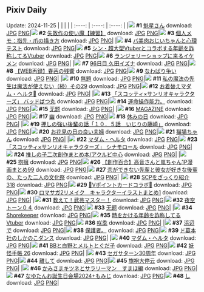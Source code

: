 ## Pixiv Daily
Update: 2024-11-25
|      |      |      |
| :----: | :----: | :----: |
|![](https://pixiv.microyu.workers.dev/c/240x480/img-master/img/2024/11/24/00/04/45/124572396_p0_master1200.jpg) **#1** [魁星さん](https://www.pixiv.net/artworks/124572396) download: [JPG](https://pixiv.microyu.workers.dev/img-original/img/2024/11/24/00/04/45/124572396_p0.jpg) [PNG](https://pixiv.microyu.workers.dev/img-original/img/2024/11/24/00/04/45/124572396_p0.png)|![](https://pixiv.microyu.workers.dev/c/240x480/img-master/img/2024/11/23/10/48/03/124550871_p0_master1200.jpg) **#2** [失敗作の使い魔【練習】](https://www.pixiv.net/artworks/124550871) download: [JPG](https://pixiv.microyu.workers.dev/img-original/img/2024/11/23/10/48/03/124550871_p0.jpg) [PNG](https://pixiv.microyu.workers.dev/img-original/img/2024/11/23/10/48/03/124550871_p0.png)|![](https://pixiv.microyu.workers.dev/c/240x480/img-master/img/2024/11/23/06/00/05/124546673_p0_master1200.jpg) **#3** [個人メモ：指先・爪の描き方](https://www.pixiv.net/artworks/124546673) download: [JPG](https://pixiv.microyu.workers.dev/img-original/img/2024/11/23/06/00/05/124546673_p0.jpg) [PNG](https://pixiv.microyu.workers.dev/img-original/img/2024/11/23/06/00/05/124546673_p0.png)|
|![](https://pixiv.microyu.workers.dev/c/240x480/img-master/img/2024/11/24/00/00/08/124571886_p0_master1200.jpg) **#4** [バ美肉おじいちゃんと心理テスト](https://www.pixiv.net/artworks/124571886) download: [JPG](https://pixiv.microyu.workers.dev/img-original/img/2024/11/24/00/00/08/124571886_p0.jpg) [PNG](https://pixiv.microyu.workers.dev/img-original/img/2024/11/24/00/00/08/124571886_p0.png)|![](https://pixiv.microyu.workers.dev/c/240x480/img-master/img/2024/11/23/20/08/35/124563872_p0_master1200.jpg) **#5** [シン・超大型Vtuberとコラボする年齢を詐称してるVtuber](https://www.pixiv.net/artworks/124563872) download: [JPG](https://pixiv.microyu.workers.dev/img-original/img/2024/11/23/20/08/35/124563872_p0.jpg) [PNG](https://pixiv.microyu.workers.dev/img-original/img/2024/11/23/20/08/35/124563872_p0.png)|![](https://pixiv.microyu.workers.dev/c/240x480/img-master/img/2024/11/24/00/00/41/124572030_p0_master1200.jpg) **#6** [ランジェリーショップに来るイケメン](https://www.pixiv.net/artworks/124572030) download: [JPG](https://pixiv.microyu.workers.dev/img-original/img/2024/11/24/00/00/41/124572030_p0.jpg) [PNG](https://pixiv.microyu.workers.dev/img-original/img/2024/11/24/00/00/41/124572030_p0.png)|
|![](https://pixiv.microyu.workers.dev/c/240x480/img-master/img/2024/11/23/01/14/46/124542579_p0_master1200.jpg) **#7** [96日目 久田イズナ](https://www.pixiv.net/artworks/124542579) download: [JPG](https://pixiv.microyu.workers.dev/img-original/img/2024/11/23/01/14/46/124542579_p0.jpg) [PNG](https://pixiv.microyu.workers.dev/img-original/img/2024/11/23/01/14/46/124542579_p0.png)|![](https://pixiv.microyu.workers.dev/c/240x480/img-master/img/2024/11/23/19/41/49/124562981_p0_master1200.jpg) **#8** [【WEB再録】春茜の残響](https://www.pixiv.net/artworks/124562981) download: [JPG](https://pixiv.microyu.workers.dev/img-original/img/2024/11/23/19/41/49/124562981_p0.jpg) [PNG](https://pixiv.microyu.workers.dev/img-original/img/2024/11/23/19/41/49/124562981_p0.png)|![](https://pixiv.microyu.workers.dev/c/240x480/img-master/img/2024/11/23/16/42/28/124558006_p0_master1200.jpg) **#9** [なわばり争い](https://www.pixiv.net/artworks/124558006) download: [JPG](https://pixiv.microyu.workers.dev/img-original/img/2024/11/23/16/42/28/124558006_p0.jpg) [PNG](https://pixiv.microyu.workers.dev/img-original/img/2024/11/23/16/42/28/124558006_p0.png)|
|![](https://pixiv.microyu.workers.dev/c/240x480/img-master/img/2024/11/23/02/07/06/124543726_p0_master1200.jpg) **#10** [無題](https://www.pixiv.net/artworks/124543726) download: [JPG](https://pixiv.microyu.workers.dev/img-original/img/2024/11/23/02/07/06/124543726_p0.jpg) [PNG](https://pixiv.microyu.workers.dev/img-original/img/2024/11/23/02/07/06/124543726_p0.png)|![](https://pixiv.microyu.workers.dev/c/240x480/img-master/img/2024/11/24/00/03/35/124572299_p0_master1200.jpg) **#11** [私の魔法の先生は魔法が使えない（続）その29](https://www.pixiv.net/artworks/124572299) download: [JPG](https://pixiv.microyu.workers.dev/img-original/img/2024/11/24/00/03/35/124572299_p0.jpg) [PNG](https://pixiv.microyu.workers.dev/img-original/img/2024/11/24/00/03/35/124572299_p0.png)|![](https://pixiv.microyu.workers.dev/c/240x480/img-master/img/2024/11/23/20/32/55/124564642_p0_master1200.jpg) **#12** [お着替えマダム・ヘルタ📖](https://www.pixiv.net/artworks/124564642) download: [JPG](https://pixiv.microyu.workers.dev/img-original/img/2024/11/23/20/32/55/124564642_p0.jpg) [PNG](https://pixiv.microyu.workers.dev/img-original/img/2024/11/23/20/32/55/124564642_p0.png)|
|![](https://pixiv.microyu.workers.dev/c/240x480/img-master/img/2024/11/23/00/00/15/124539855_p0_master1200.jpg) **#13** [「スコッティ×サンリオキャラクターズ」 バッドばつ丸](https://www.pixiv.net/artworks/124539855) download: [JPG](https://pixiv.microyu.workers.dev/img-original/img/2024/11/23/00/00/15/124539855_p0.jpg) [PNG](https://pixiv.microyu.workers.dev/img-original/img/2024/11/23/00/00/15/124539855_p0.png)|![](https://pixiv.microyu.workers.dev/c/240x480/img-master/img/2024/11/23/05/03/59/124546079_p0_master1200.jpg) **#14** [運命操作能力。](https://www.pixiv.net/artworks/124546079) download: [JPG](https://pixiv.microyu.workers.dev/img-original/img/2024/11/23/05/03/59/124546079_p0.jpg) [PNG](https://pixiv.microyu.workers.dev/img-original/img/2024/11/23/05/03/59/124546079_p0.png)|![](https://pixiv.microyu.workers.dev/c/240x480/img-master/img/2024/11/23/10/02/21/124550058_p0_master1200.jpg) **#15** [无题](https://www.pixiv.net/artworks/124550058) download: [JPG](https://pixiv.microyu.workers.dev/img-original/img/2024/11/23/10/02/21/124550058_p0.jpg) [PNG](https://pixiv.microyu.workers.dev/img-original/img/2024/11/23/10/02/21/124550058_p0.png)|
|![](https://pixiv.microyu.workers.dev/c/240x480/img-master/img/2024/11/23/15/38/08/124556629_p0_master1200.jpg) **#16** [MAGAZINE](https://www.pixiv.net/artworks/124556629) download: [JPG](https://pixiv.microyu.workers.dev/img-original/img/2024/11/23/15/38/08/124556629_p0.jpg) [PNG](https://pixiv.microyu.workers.dev/img-original/img/2024/11/23/15/38/08/124556629_p0.png)|![](https://pixiv.microyu.workers.dev/c/240x480/img-master/img/2024/11/23/00/01/03/124540013_p0_master1200.jpg) **#17** [幽](https://www.pixiv.net/artworks/124540013) download: [JPG](https://pixiv.microyu.workers.dev/img-original/img/2024/11/23/00/01/03/124540013_p0.jpg) [PNG](https://pixiv.microyu.workers.dev/img-original/img/2024/11/23/00/01/03/124540013_p0.png)|![](https://pixiv.microyu.workers.dev/c/240x480/img-master/img/2024/11/24/00/04/16/124572360_p0_master1200.jpg) **#18** [休みの日](https://www.pixiv.net/artworks/124572360) download: [JPG](https://pixiv.microyu.workers.dev/img-original/img/2024/11/24/00/04/16/124572360_p0.jpg) [PNG](https://pixiv.microyu.workers.dev/img-original/img/2024/11/24/00/04/16/124572360_p0.png)|
|![](https://pixiv.microyu.workers.dev/c/240x480/img-master/img/2024/11/23/00/02/06/124540126_p0_master1200.jpg) **#19** [押しの強い後輩の話「１０．５話　いじりの藤崎」](https://www.pixiv.net/artworks/124540126) download: [JPG](https://pixiv.microyu.workers.dev/img-original/img/2024/11/23/00/02/06/124540126_p0.jpg) [PNG](https://pixiv.microyu.workers.dev/img-original/img/2024/11/23/00/02/06/124540126_p0.png)|![](https://pixiv.microyu.workers.dev/c/240x480/img-master/img/2024/11/23/00/04/05/124540268_p0_master1200.jpg) **#20** [お花見の日の良い夫婦](https://www.pixiv.net/artworks/124540268) download: [JPG](https://pixiv.microyu.workers.dev/img-original/img/2024/11/23/00/04/05/124540268_p0.jpg) [PNG](https://pixiv.microyu.workers.dev/img-original/img/2024/11/23/00/04/05/124540268_p0.png)|![](https://pixiv.microyu.workers.dev/c/240x480/img-master/img/2024/11/23/00/05/40/124540364_p0_master1200.jpg) **#21** [猫猫ちゃん](https://www.pixiv.net/artworks/124540364) download: [JPG](https://pixiv.microyu.workers.dev/img-original/img/2024/11/23/00/05/40/124540364_p0.jpg) [PNG](https://pixiv.microyu.workers.dev/img-original/img/2024/11/23/00/05/40/124540364_p0.png)|
|![](https://pixiv.microyu.workers.dev/c/240x480/img-master/img/2024/11/23/04/27/52/124545711_p0_master1200.jpg) **#22** [マダム・ヘルタ](https://www.pixiv.net/artworks/124545711) download: [JPG](https://pixiv.microyu.workers.dev/img-original/img/2024/11/23/04/27/52/124545711_p0.jpg) [PNG](https://pixiv.microyu.workers.dev/img-original/img/2024/11/23/04/27/52/124545711_p0.png)|![](https://pixiv.microyu.workers.dev/c/240x480/img-master/img/2024/11/24/00/00/26/124571961_p0_master1200.jpg) **#23** [「スコッティ×サンリオキャラクターズ」 シナモロール](https://www.pixiv.net/artworks/124571961) download: [JPG](https://pixiv.microyu.workers.dev/img-original/img/2024/11/24/00/00/26/124571961_p0.jpg) [PNG](https://pixiv.microyu.workers.dev/img-original/img/2024/11/24/00/00/26/124571961_p0.png)|![](https://pixiv.microyu.workers.dev/c/240x480/img-master/img/2024/11/24/05/48/26/124578950_p0_master1200.jpg) **#24** [推しの子二次創作まとめ本/アクルビ中心](https://www.pixiv.net/artworks/124578950) download: [JPG](https://pixiv.microyu.workers.dev/img-original/img/2024/11/24/05/48/26/124578950_p0.jpg) [PNG](https://pixiv.microyu.workers.dev/img-original/img/2024/11/24/05/48/26/124578950_p0.png)|
|![](https://pixiv.microyu.workers.dev/c/240x480/img-master/img/2024/11/24/00/00/42/124572039_p0_master1200.jpg) **#25** [抱擁](https://www.pixiv.net/artworks/124572039) download: [JPG](https://pixiv.microyu.workers.dev/img-original/img/2024/11/24/00/00/42/124572039_p0.jpg) [PNG](https://pixiv.microyu.workers.dev/img-original/img/2024/11/24/00/00/42/124572039_p0.png)|![](https://pixiv.microyu.workers.dev/c/240x480/img-master/img/2024/11/23/00/03/24/124540220_p0_master1200.jpg) **#26** [【創作百合】高音さんと嵐ちゃん1P漫画まとめ99](https://www.pixiv.net/artworks/124540220) download: [JPG](https://pixiv.microyu.workers.dev/img-original/img/2024/11/23/00/03/24/124540220_p0.jpg) [PNG](https://pixiv.microyu.workers.dev/img-original/img/2024/11/23/00/03/24/124540220_p0.png)|![](https://pixiv.microyu.workers.dev/c/240x480/img-master/img/2024/11/23/19/01/17/124561890_p0_master1200.jpg) **#27** [恋ができない先輩と彼女が好きな後輩の、たった二人の文化祭](https://www.pixiv.net/artworks/124561890) download: [JPG](https://pixiv.microyu.workers.dev/img-original/img/2024/11/23/19/01/17/124561890_p0.jpg) [PNG](https://pixiv.microyu.workers.dev/img-original/img/2024/11/23/19/01/17/124561890_p0.png)|
|![](https://pixiv.microyu.workers.dev/c/240x480/img-master/img/2024/11/23/21/00/27/124565570_p0_master1200.jpg) **#28** [SCPをざっくり紹介318](https://www.pixiv.net/artworks/124565570) download: [JPG](https://pixiv.microyu.workers.dev/img-original/img/2024/11/23/21/00/27/124565570_p0.jpg) [PNG](https://pixiv.microyu.workers.dev/img-original/img/2024/11/23/21/00/27/124565570_p0.png)|![](https://pixiv.microyu.workers.dev/c/240x480/img-master/img/2024/11/24/00/14/19/124572892_p0_master1200.jpg) **#29** [💛Vポイントカードコラボ💛](https://www.pixiv.net/artworks/124572892) download: [JPG](https://pixiv.microyu.workers.dev/img-original/img/2024/11/24/00/14/19/124572892_p0.jpg) [PNG](https://pixiv.microyu.workers.dev/img-original/img/2024/11/24/00/14/19/124572892_p0.png)|![](https://pixiv.microyu.workers.dev/c/240x480/img-master/img/2024/11/24/16/29/09/124590969_p0_master1200.jpg) **#30** [ロマサガ2リメイク　キャラクターイラストまとめ1](https://www.pixiv.net/artworks/124590969) download: [JPG](https://pixiv.microyu.workers.dev/img-original/img/2024/11/24/16/29/09/124590969_p0.jpg) [PNG](https://pixiv.microyu.workers.dev/img-original/img/2024/11/24/16/29/09/124590969_p0.png)|
|![](https://pixiv.microyu.workers.dev/c/240x480/img-master/img/2024/11/23/11/46/01/124551998_p0_master1200.jpg) **#31** [教えて！武芸マスター！](https://www.pixiv.net/artworks/124551998) download: [JPG](https://pixiv.microyu.workers.dev/img-original/img/2024/11/23/11/46/01/124551998_p0.jpg) [PNG](https://pixiv.microyu.workers.dev/img-original/img/2024/11/23/11/46/01/124551998_p0.png)|![](https://pixiv.microyu.workers.dev/c/240x480/img-master/img/2024/11/24/07/36/15/124580364_p0_master1200.jpg) **#32** [夜空トーン０４](https://www.pixiv.net/artworks/124580364) download: [JPG](https://pixiv.microyu.workers.dev/img-original/img/2024/11/24/07/36/15/124580364_p0.jpg) [PNG](https://pixiv.microyu.workers.dev/img-original/img/2024/11/24/07/36/15/124580364_p0.png)|![](https://pixiv.microyu.workers.dev/c/240x480/img-master/img/2024/11/23/10/03/26/124550080_p0_master1200.jpg) **#33** [无题](https://www.pixiv.net/artworks/124550080) download: [JPG](https://pixiv.microyu.workers.dev/img-original/img/2024/11/23/10/03/26/124550080_p0.jpg) [PNG](https://pixiv.microyu.workers.dev/img-original/img/2024/11/23/10/03/26/124550080_p0.png)|
|![](https://pixiv.microyu.workers.dev/c/240x480/img-master/img/2024/11/23/00/00/22/124539880_p0_master1200.jpg) **#34** [Shorekeeper](https://www.pixiv.net/artworks/124539880) download: [JPG](https://pixiv.microyu.workers.dev/img-original/img/2024/11/23/00/00/22/124539880_p0.jpg) [PNG](https://pixiv.microyu.workers.dev/img-original/img/2024/11/23/00/00/22/124539880_p0.png)|![](https://pixiv.microyu.workers.dev/c/240x480/img-master/img/2024/11/24/21/05/09/124600156_p0_master1200.jpg) **#35** [時をかける年齢を詐称してるVtuber](https://www.pixiv.net/artworks/124600156) download: [JPG](https://pixiv.microyu.workers.dev/img-original/img/2024/11/24/21/05/09/124600156_p0.jpg) [PNG](https://pixiv.microyu.workers.dev/img-original/img/2024/11/24/21/05/09/124600156_p0.png)|![](https://pixiv.microyu.workers.dev/c/240x480/img-master/img/2024/11/23/01/37/11/124543068_p0_master1200.jpg) **#36** [咲季](https://www.pixiv.net/artworks/124543068) download: [JPG](https://pixiv.microyu.workers.dev/img-original/img/2024/11/23/01/37/11/124543068_p0.jpg) [PNG](https://pixiv.microyu.workers.dev/img-original/img/2024/11/23/01/37/11/124543068_p0.png)|
|![](https://pixiv.microyu.workers.dev/c/240x480/img-master/img/2024/11/23/07/00/03/124547346_p0_master1200.jpg) **#37** [浜辺で](https://www.pixiv.net/artworks/124547346) download: [JPG](https://pixiv.microyu.workers.dev/img-original/img/2024/11/23/07/00/03/124547346_p0.jpg) [PNG](https://pixiv.microyu.workers.dev/img-original/img/2024/11/23/07/00/03/124547346_p0.png)|![](https://pixiv.microyu.workers.dev/c/240x480/img-master/img/2024/11/24/12/53/01/124585820_p0_master1200.jpg) **#38** [保護者。](https://www.pixiv.net/artworks/124585820) download: [JPG](https://pixiv.microyu.workers.dev/img-original/img/2024/11/24/12/53/01/124585820_p0.jpg) [PNG](https://pixiv.microyu.workers.dev/img-original/img/2024/11/24/12/53/01/124585820_p0.png)|![](https://pixiv.microyu.workers.dev/c/240x480/img-master/img/2024/11/24/19/51/00/124597303_p0_master1200.jpg) **#39** [ド葛本社のしかのこダンス](https://www.pixiv.net/artworks/124597303) download: [JPG](https://pixiv.microyu.workers.dev/img-original/img/2024/11/24/19/51/00/124597303_p0.jpg) [PNG](https://pixiv.microyu.workers.dev/img-original/img/2024/11/24/19/51/00/124597303_p0.png)|
|![](https://pixiv.microyu.workers.dev/c/240x480/img-master/img/2024/11/23/12/30/03/124553023_p0_master1200.jpg) **#40** [マダム・ヘルタ](https://www.pixiv.net/artworks/124553023) download: [JPG](https://pixiv.microyu.workers.dev/img-original/img/2024/11/23/12/30/03/124553023_p0.jpg) [PNG](https://pixiv.microyu.workers.dev/img-original/img/2024/11/23/12/30/03/124553023_p0.png)|![](https://pixiv.microyu.workers.dev/c/240x480/img-master/img/2024/11/24/03/01/21/124576995_p0_master1200.jpg) **#41** [BBと白野とメルトとぐだ子](https://www.pixiv.net/artworks/124576995) download: [JPG](https://pixiv.microyu.workers.dev/img-original/img/2024/11/24/03/01/21/124576995_p0.jpg) [PNG](https://pixiv.microyu.workers.dev/img-original/img/2024/11/24/03/01/21/124576995_p0.png)|![](https://pixiv.microyu.workers.dev/c/240x480/img-master/img/2024/11/23/00/03/29/124540225_p0_master1200.jpg) **#42** [妖怪手帳 26](https://www.pixiv.net/artworks/124540225) download: [JPG](https://pixiv.microyu.workers.dev/img-original/img/2024/11/23/00/03/29/124540225_p0.jpg) [PNG](https://pixiv.microyu.workers.dev/img-original/img/2024/11/23/00/03/29/124540225_p0.png)|
|![](https://pixiv.microyu.workers.dev/c/240x480/img-master/img/2024/11/23/03/28/50/124545039_p0_master1200.jpg) **#43** [セガサターン30周年](https://www.pixiv.net/artworks/124545039) download: [JPG](https://pixiv.microyu.workers.dev/img-original/img/2024/11/23/03/28/50/124545039_p0.jpg) [PNG](https://pixiv.microyu.workers.dev/img-original/img/2024/11/23/03/28/50/124545039_p0.png)|![](https://pixiv.microyu.workers.dev/c/240x480/img-master/img/2024/11/23/23/46/07/124571319_p0_master1200.jpg) **#44** [離して](https://www.pixiv.net/artworks/124571319) download: [JPG](https://pixiv.microyu.workers.dev/img-original/img/2024/11/23/23/46/07/124571319_p0.jpg) [PNG](https://pixiv.microyu.workers.dev/img-original/img/2024/11/23/23/46/07/124571319_p0.png)|![](https://pixiv.microyu.workers.dev/c/240x480/img-master/img/2024/11/23/19/58/38/124563424_p0_master1200.jpg) **#45** [旗袍大停云](https://www.pixiv.net/artworks/124563424) download: [JPG](https://pixiv.microyu.workers.dev/img-original/img/2024/11/23/19/58/38/124563424_p0.jpg) [PNG](https://pixiv.microyu.workers.dev/img-original/img/2024/11/23/19/58/38/124563424_p0.png)|
|![](https://pixiv.microyu.workers.dev/c/240x480/img-master/img/2024/11/24/08/00/21/124580715_p0_master1200.jpg) **#46** [かみさまキツネとサラリーマン　すまほ編](https://www.pixiv.net/artworks/124580715) download: [JPG](https://pixiv.microyu.workers.dev/img-original/img/2024/11/24/08/00/21/124580715_p0.jpg) [PNG](https://pixiv.microyu.workers.dev/img-original/img/2024/11/24/08/00/21/124580715_p0.png)|![](https://pixiv.microyu.workers.dev/c/240x480/img-master/img/2024/11/23/10/54/38/124550993_p0_master1200.jpg) **#47** [なゆたんお誕生日会場2024+もみじ](https://www.pixiv.net/artworks/124550993) download: [JPG](https://pixiv.microyu.workers.dev/img-original/img/2024/11/23/10/54/38/124550993_p0.jpg) [PNG](https://pixiv.microyu.workers.dev/img-original/img/2024/11/23/10/54/38/124550993_p0.png)|![](https://pixiv.microyu.workers.dev/c/240x480/img-master/img/2024/11/24/04/30/01/124578201_p0_master1200.jpg) **#48** [し](https://www.pixiv.net/artworks/124578201) download: [JPG](https://pixiv.microyu.workers.dev/img-original/img/2024/11/24/04/30/01/124578201_p0.jpg) [PNG](https://pixiv.microyu.workers.dev/img-original/img/2024/11/24/04/30/01/124578201_p0.png)|
